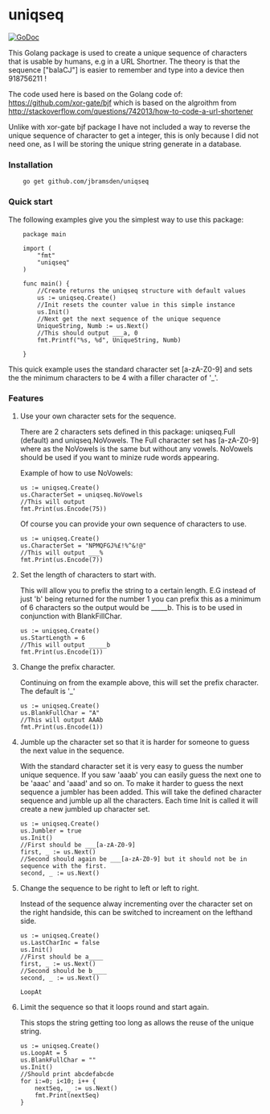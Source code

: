 # uniqseq

[![GoDoc](https://godoc.org/github.com/jbramsden/uniqseq?status.svg)](https://godoc.org/github.com/jbramsden/uniqseq)

This Golang package is used to create a unique sequence of characters that is usable by humans, e.g in a URL Shortner.
The theory is that the sequence ["balaCJ"] is easier to remember and type into a device then 918756211 !

The code used here is based on the Golang code of: https://github.com/xor-gate/bjf which is based on the algroithm from
http://stackoverflow.com/questions/742013/how-to-code-a-url-shortener

Unlike with xor-gate bjf package I have not included a way to reverse the unique sequence of character to get a integer, this is only because I did not need one, as I will be storing the unique string generate in a database.

### Installation

		go get github.com/jbramsden/uniqseq
		
### Quick start

The following examples give you the simplest way to use this package:
		
		package main 
		
		import (
			"fmt"
			"uniqseq"
		)
		
		func main() {
			//Create returns the uniqseq structure with default values
			us := uniqseq.Create()
			//Init resets the counter value in this simple instance
			us.Init()
			//Next get the next sequence of the unique sequence 
			UniqueString, Numb := us.Next()
			//This should output ___a, 0
			fmt.Printf("%s, %d", UniqueString, Numb)
			
		} 

This quick example uses the standard character set [a-zA-Z0-9] and sets the the minimum characters to be 4 with a filler character of '_'.

### Features

 1. Use your own character sets for the sequence. 

	There are 2 characters sets defined in this package: uniqseq.Full (default) and uniqseq.NoVowels. 
	The Full character set has [a-zA-Z0-9] where as the NoVowels is the same but without any vowels. NoVowels should be used if you want to minize rude words appearing.
	
	Example of how to use NoVowels:
	
		us := uniqseq.Create()
		us.CharacterSet = uniqseq.NoVowels
		//This will output 
		fmt.Print(us.Encode(75))
	
	Of course you can provide your own sequence of characters to use.
	
		us := uniqseq.Create()
		us.CharacterSet = "NPMQFGJ%£!%^&!@"
		//This will output ___%
		fmt.Print(us.Encode(7))
		
 1. Set the length of characters to start with.

    This will allow you to prefix the string to a certain length. E.G instead of just 'b' being returned for the number 1 you can prefix this as a minimum of 6 characters so the output would be _____b. 
	This is to be used in conjunction with BlankFillChar.
	
		us := uniqseq.Create()
		us.StartLength = 6
		//This will output _____b
		fmt.Print(us.Encode(1))
	
 1. Change the prefix character.
  
    Continuing on from the example above, this will set the prefix character. The default is '_'
	
		us := uniqseq.Create()
		us.BlankFullChar = "A"
		//This will output AAAb
		fmt.Print(us.Encode(1))
		
 1. Jumble up the character set so that it is harder for someone to guess the next value in the sequence.

	With the standard character set it is very easy to guess the number unique sequence. If you saw 'aaab' you can easily guess the next one to be 'aaac' and 'aaad' and so on. 
	To make it harder to guess the next sequence a jumbler has been added. This will take the defined character sequence and jumble up all the characters. Each time Init is called it will create a new jumbled up character set. 
	
		us := uniqseq.Create()
		us.Jumbler = true
		us.Init()
		//First should be ___[a-zA-Z0-9] 
		first, _ := us.Next()
		//Second should again be ___[a-zA-Z0-9] but it should not be in sequence with the first.
		second, _ := us.Next()
		
 1. Change the sequence to be right to left or left to right.

	Instead of the sequence alway incrementing over the character set on the right handside, this can be switched to increament on the lefthand side.
	
		us := uniqseq.Create()
		us.LastCharInc = false
		us.Init()
		//First should be a____
		first, _ := us.Next()
		//Second should be b____
		second, _ := us.Next()
		
		LoopAt
 1. Limit the sequence so that it loops round and start again.

	This stops the string getting too long as allows the reuse of the unique string.
	
		us := uniqseq.Create()
		us.LoopAt = 5
		us.BlankFullChar = ""
		us.Init()
		//Should print abcdefabcde
		for i:=0; i<10; i++ {
			nextSeq, _ := us.Next()
			fmt.Print(nextSeq)
		}

